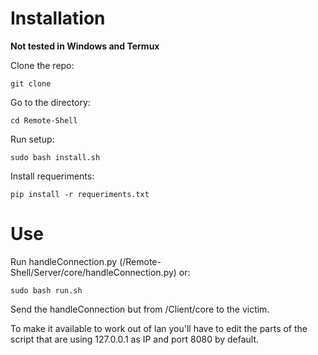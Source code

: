 # Installation
__Not tested in Windows and Termux__

Clone the repo:
```
git clone
```
Go to the directory:
```
cd Remote-Shell
```
Run setup:
```
sudo bash install.sh
```
Install requeriments:
```
pip install -r requeriments.txt
```

# Use

Run handleConnection.py (/Remote-Shell/Server/core/handleConnection.py) or:
```
sudo bash run.sh
```
Send the handleConnection but from /Client/core to the victim.

To make it available to work out of lan you'll have to edit the parts of the script that are using 127.0.0.1 as IP and port 8080 by default.
